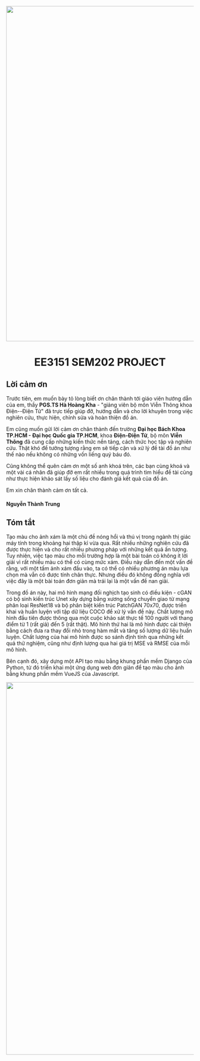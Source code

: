 <p align="center"><img src="https://raw.githubusercontent.com/dee-ex/EE3151_SEM202_PROJECT/main/latex/images/final.PNG" width="900"></p>

<h1 align="center">EE3151 SEM202 PROJECT</h1>

## Lời cảm ơn
Trước tiên, em muốn bày tỏ lòng biết ơn chân thành tới giáo viên hướng dẫn của em, thầy **PGS.TS Hà Hoàng Kha** - "giảng viên bộ môn Viễn Thông khoa Điện--Điện Tử" đã trực tiếp giúp đỡ, hướng dẫn và cho lời khuyên trong việc nghiên cứu, thực hiện, chỉnh sửa và hoàn thiện đồ án.  

Em cũng muốn gửi lời cảm ơn chân thành đến trường **Đại học Bách Khoa TP.HCM - Đại học Quốc gia TP.HCM**, khoa **Điện-Điện Tử**, bộ môn **Viễn Thông** đã cung cấp những kiến thức nền tảng, cách thức học tập và nghiên cứu.
Thật khó để tưởng tượng rằng em sẽ tiếp cận và xử lý đề tài đồ án như thế nào nếu không có những vốn liếng quý báu đó.  

Cũng không thể quên cảm ơn một số anh khoá trên, các bạn cùng khoá và một vài cá nhân đã giúp đỡ em rất nhiều trong quá trình tìm hiểu đề tài cũng như thực hiện khảo sát lấy số liệu cho đánh giá kết quả của đồ án.  

Em xin chân thành cảm ơn tất cả.  

<h4>Nguyễn Thành Trung</h4>

## Tóm tắt
Tạo màu cho ảnh xám là một chủ đề nóng hổi và thú vị trong ngành thị giác máy tính trong khoảng hai thập kỉ vừa qua.
Rất nhiều những nghiên cứu đã được thực hiện và cho rất nhiều phương pháp với những kết quả ấn tượng.
Tuy nhiên, việc tạo màu cho mỗi trường hợp là một bài toán có không ít lời giải vì rất nhiều màu có thể có cùng mức xám.
Điều này dẫn đến một vấn đề rằng, với một tấm ảnh xám đầu vào, ta có thể có nhiều phương án màu lựa chọn mà vẫn có được tính chân thực.
Nhưng điều đó không đồng nghĩa với việc đây là một bài toán đơn giản mà trái lại là một vấn đề nan giải.  

Trong đồ án này, hai mô hình mạng đối nghịch tạo sinh có điều kiện - cGAN có bộ sinh kiến trúc Unet xây dựng bằng xương sống chuyển giao từ mạng phân loại ResNet18 và bộ phân biệt kiến trúc PatchGAN 70x70, được triển khai và huấn luyện với tập dữ liệu COCO để xử lý vấn đề này.
Chất lượng mô hình đầu tiên được thông qua một cuộc khảo sát thực tế 100 người với thang điểm từ 1 (rất giả) đến 5 (rất thật).
Mô hình thứ hai là mô hình được cải thiện bằng cách đưa ra thay đổi nhỏ trong hàm mất và tăng số lượng dữ liệu huấn luyện.
Chất lượng của hai mô hình được so sánh định tính qua những kết quả thử nghiệm, cũng như định lượng qua hai giá trị MSE và RMSE của mỗi mô hình.  

Bên cạnh đó, xây dựng một API tạo màu bằng khung phần mềm Django của Python, từ đó triển khai một ứng dụng web đơn giản để tạo màu cho ảnh bằng khung phần mềm VueJS của Javascript.

<p align="center"><img src="https://raw.githubusercontent.com/dee-ex/EE3151_SEM202_PROJECT/main/latex/images/demoweb.png" width="1000"></p>
